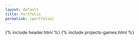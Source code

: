 ```yaml
---
layout: default
title: Portfolio
permalink: /portfolio/
---
```


{% include header.html %}
{% include projects-games.html %}